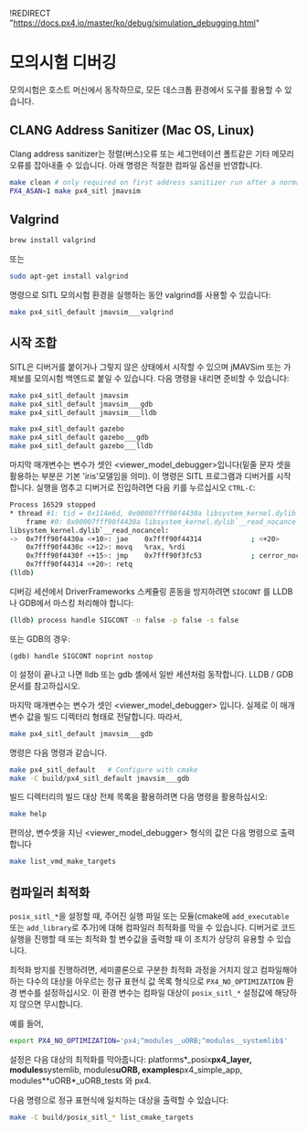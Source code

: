 !REDIRECT "https://docs.px4.io/master/ko/debug/simulation_debugging.html"

# 모의시험 디버깅

모의시험은 호스트 머신에서 동작하므로, 모든 데스크톱 환경에서 도구를 활용할 수 있습니다.

## CLANG Address Sanitizer (Mac OS, Linux)

Clang address sanitizer는 정렬(버스)오류 또는 세그먼테이션 폴트같은 기타 메모리 오류를 잡아내줄 수 있습니다. 아래 명령은 적절한 컴파일 옵션을 반영합니다.

```sh
make clean # only required on first address sanitizer run after a normal build
PX4_ASAN=1 make px4_sitl jmavsim
```

## Valgrind

```sh
brew install valgrind
```

또는

```sh
sudo apt-get install valgrind
```

명령으로 SITL 모의시험 환경을 실행하는 동안 valgrind를 사용할 수 있습니다:

```sh
make px4_sitl_default jmavsim___valgrind
```

## 시작 조합

SITL은 디버거를 붙이거나 그렇지 않은 상태에서 시작할 수 있으며 jMAVSim 또는 가제보를 모의시험 백엔드로 붙일 수 있습니다. 다음 명령을 내리면 준비할 수 있습니다:

```sh
make px4_sitl_default jmavsim
make px4_sitl_default jmavsim___gdb
make px4_sitl_default jmavsim___lldb

make px4_sitl_default gazebo
make px4_sitl_default gazebo___gdb
make px4_sitl_default gazebo___lldb
```

마지막 매개변수는 변수가 셋인 &lt;viewer\_model\_debugger&gt;입니다(밑줄 문자 셋을 활용하는 부분은 기본 'iris'모델임을 의미). 이 명령은 SITL 프로그램과 디버거를 시작합니다. 실행을 멈추고 디버거로 진입하려면 다음 키를 누르십시오 ```CTRL-C```:

```sh
Process 16529 stopped
* thread #1: tid = 0x114e6d, 0x00007fff90f4430a libsystem_kernel.dylib`__read_nocancel + 10, name = 'px4', queue = 'com.apple.main-thread', stop reason = signal SIGSTOP
    frame #0: 0x00007fff90f4430a libsystem_kernel.dylib`__read_nocancel + 10
libsystem_kernel.dylib`__read_nocancel:
->  0x7fff90f4430a <+10>: jae    0x7fff90f44314            ; <+20>
    0x7fff90f4430c <+12>: movq   %rax, %rdi
    0x7fff90f4430f <+15>: jmp    0x7fff90f3fc53            ; cerror_nocancel
    0x7fff90f44314 <+20>: retq
(lldb) 
```

디버깅 세션에서 DriverFrameworks 스케쥴링 혼동을 방지하려면 ```SIGCONT``` 를 LLDB나 GDB에서 마스킹 처리해야 합니다:

```bash
(lldb) process handle SIGCONT -n false -p false -s false
```

또는 GDB의 경우:

    (gdb) handle SIGCONT noprint nostop
    

이 설정이 끝나고 나면 lldb 또는 gdb 셸에서 일반 세션처럼 동작합니다. LLDB / GDB 문서를 참고하십시오.

마지막 매개변수는 변수가 셋인 &lt;viewer\_model\_debugger&gt; 입니다. 실제로 이 매개변수 값을 빌드 디렉터리 형태로 전달합니다. 따라서,

```sh
make px4_sitl_default jmavsim___gdb
```

명령은 다음 명령과 같습니다.

```sh
make px4_sitl_default   # Configure with cmake
make -C build/px4_sitl_default jmavsim___gdb
```

빌드 디렉터리의 빌드 대상 전체 목록을 활용하려면 다음 명령을 활용하십시오:

```sh
make help
```

편의상, 변수셋을 지닌 &lt;viewer\_model\_debugger&gt; 형식의 값은 다음 명령으로 출력합니다

```sh
make list_vmd_make_targets
```

## 컴파일러 최적화

`posix_sitl_*`을 설정할 때, 주어진 실행 파일 또는 모듈(cmake에 `add_executable` 또는 `add_library`로 추가)에 대해 컴파일러 최적화를 막을 수 있습니다. 디버거로 코드 실행을 진행할 때 또는 최적화 할 변수값을 출력할 때 이 조치가 상당히 유용할 수 있습니다.

최적화 방지를 진행하려면, 세미콜론으로 구분한 최적화 과정을 거치지 않고 컴파일해야 하는 다수의 대상을 아우르는 정규 표현식 값 목록 형식으로 `PX4_NO_OPTIMIZATION` 환경 변수를 설정하십시오. 이 환경 변수는 컴파일 대상이 `posix_sitl_*` 설정값에 해당하지 않으면 무시합니다.

예를 들어,

```sh
export PX4_NO_OPTIMIZATION='px4;^modules__uORB;^modules__systemlib$'
```

설정은 다음 대상의 최적화를 막아줍니다: platforms*\_posix**px4\_layer, modules**systemlib, modules**uORB, examples**px4\_simple\_app, modules**uORB*\_uORB\_tests 와 px4. 

다음 명령으로 정규 표현식에 일치하는 대상을 출력할 수 있습니다:

```sh
make -C build/posix_sitl_* list_cmake_targets
```